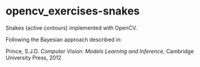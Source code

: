 opencv_exercises-snakes
=======================

Snakes (active contours) implemented with OpenCV.

Following the Bayesian approach described in:

Prince, S.J.D.
*Computer Vision: Models Learning and Inference*,
Cambridge University Press, 2012
